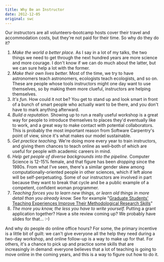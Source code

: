 ```yaml
---
title: Why Be an Instructor
date: 2012-12-05
original: swc
---
```

<p>Our instructors are all volunteers–bootcamp hosts cover their travel and accommodation costs, but they're not paid for their time.  So why do they do it?</p>
<ol>
  <li><em>Make the world a better place.</em> As I say in a lot of my talks, the two things we need to get through the next hundred years are more science and more courage.  I don't know if we can do much about the latter, but we can sure help a lot with the former.</li>
  <li><em>Make their own lives better.</em> Most of the time, we try to have astronomers teach astronomers, ecologists teach ecologists, and so on.  These are people whose tools instructors might one day want to use themselves, so by making them more clueful, instructors are helping themselves.</li>
  <li><em>It's fun.</em>  How could it not be?  You get to stand up and look smart in front of a bunch of smart people who actually want to be there, and you don't have to mark anything afterward.</li>
  <li><em>Build a reputation.</em>  Showing up to run a really useful workshop is a great way for people to introduce themselves to places they'd eventually like to work, and a great way to make contact with potential collaborators.  This is probably the most important reason from Software Carpentry's point of view, since it's what makes our model sustainable.</li>
  <li><em>Get practice teaching.</em>  We're doing more every year to train instructors, and giving them chances to teach online as well–both of which are useful for people with academic careers in mind.</li>
  <li><em>Help get people of diverse backgrounds into the pipeline.</em> Computer Science is 12-15% female, and that figure has been <em>dropping</em> since the 1980s.  From what I've seen, there's a similar gender skew among computationally-oriented people in other sciences, which if left alone will be self-perpetuating.  Some of our instructors are involved in part because they want to break that cycle and be a public example of a competent, confident woman programmer.</li>
  <li><em>Teaching forces you to learn new things, or learn old things in more detail than you already know.</em> See for example "<a href="http://www.sciencemag.org/content/333/6045/1037.abstract">Graduate Students' Teaching Experiences Improve Their Methodological Research Skills</a>"</li>
  <li><em>The more you know, the less you have to write yourself.</em> Putting a grant application together? Have a site review coming up?  We probably have slides for that… :-)</li>
</ol>
<p>And why do people do online office hours? For some, the primary incentive is a little bit of guilt: we can't give everyone all the help they need during a two-day workshop, and online follow-up is a way to make up for that.  For others, it's a chance to pick up and practice some skills that are increasingly in demand: everyone believes that a lot of teaching is going to move online in the coming years, and this is a way to figure out how to do it.</p>
